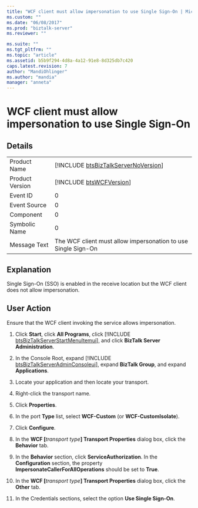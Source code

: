 ```yaml
---
title: "WCF client must allow impersonation to use Single Sign-On | Microsoft Docs"
ms.custom: ""
ms.date: "06/08/2017"
ms.prod: "biztalk-server"
ms.reviewer: ""

ms.suite: ""
ms.tgt_pltfrm: ""
ms.topic: "article"
ms.assetid: b5b9f294-4d8a-4a12-91e8-8d325db7c420
caps.latest.revision: 7
author: "MandiOhlinger"
ms.author: "mandia"
manager: "anneta"
---
```

# WCF client must allow impersonation to use Single Sign-On
## Details  

|                 |                                                                                     |
|-----------------|-------------------------------------------------------------------------------------|
|  Product Name   | [!INCLUDE [btsBizTalkServerNoVersion](../includes/btsbiztalkservernoversion-md.md)] |
| Product Version |             [!INCLUDE [btsWCFVersion](../includes/btswcfversion-md.md)]             |
|    Event ID     |                                          0                                          |
|  Event Source   |                                          0                                          |
|    Component    |                                          0                                          |
|  Symbolic Name  |                                          0                                          |
|  Message Text   |            The WCF client must allow impersonation to use Single Sign-On            |

## Explanation  
 Single Sign-On (SSO) is enabled in the receive location but the WCF client does not allow impersonation.  

## User Action  
 Ensure that the WCF client invoking the service allows impersonation.  

1. Click <strong>Start</strong>, click <strong>All Programs</strong>, click [!INCLUDE [btsBizTalkServerStartMenuItemui](../includes/btsbiztalkserverstartmenuitemui-md.md)], and click <strong>BizTalk Server Administration</strong>.  

2. In the Console Root, expand [!INCLUDE [btsBizTalkServerAdminConsoleui](../includes/btsbiztalkserveradminconsoleui-md.md)], expand <strong>BizTalk Group</strong>, and expand  <strong>Applications</strong>.  

3. Locate your application and then locate your transport.  

4. Right-click the transport name.  

5. Click **Properties**.  

6. In the port **Type** list, select **WCF-Custom** (or **WCF-CustomIsolate**).  

7. Click **Configure**.  

8. In the <strong>WCF [</strong><em>transport type</em><strong>] Transport Properties</strong> dialog box, click the <strong>Behavior</strong> tab.  

9. In the **Behavior** section, click **ServiceAuthorization**. In the **Configuration** section, the property **ImpersonateCallerForAllOperations** should be set to **True**.  

10. In the <strong>WCF [</strong><em>transport type</em><strong>] Transport Properties</strong> dialog box, click the <strong>Other</strong> tab.  

11. In the Credentials sections, select the option **Use Single Sign-On**.
